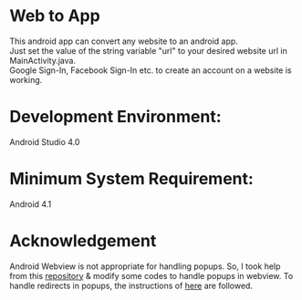 # Web to App
This android app can convert any website to an android app. <br>
Just set the value of the string variable "url" to your desired website url in MainActivity.java. <br>
Google Sign-In, Facebook Sign-In etc. to create an account on a website is working.<br>

# Development Environment: <br>
Android Studio 4.0 <br>

# Minimum System Requirement: <br>
Android 4.1 <br>

# Acknowledgement
Android Webview is not appropriate for handling popups. So, I took help from this <a href="https://github.com/hwasiti/Android-popup-webview-handler">repository</a> & modify some codes to handle popups in webview. To handle redirects in popups, the instructions of [here](https://www.programmersought.com/article/2034221988/) are followed.
